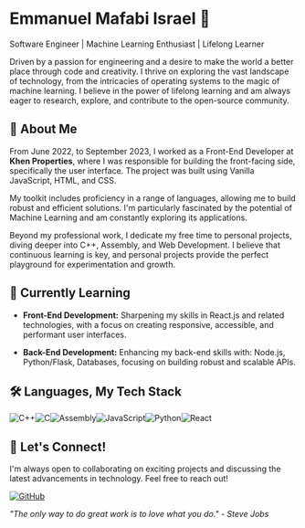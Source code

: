 # Emmanuel Mafabi Israel 💫

Software Engineer | Machine Learning Enthusiast | Lifelong Learner

Driven by a passion for engineering and a desire to make the world a better place through code and creativity. I thrive on exploring the vast landscape of technology, from the intricacies of operating systems to the magic of machine learning.  I believe in the power of lifelong learning and am always eager to research, explore, and contribute to the open-source community.



## 🚀 About Me

From June 2022, to September 2023, I worked as a Front-End Developer at **Khen Properties**, where I was responsible for building the front-facing side, specifically the user interface. The project was built using Vanilla JavaScript, HTML, and CSS.

My toolkit includes proficiency in a range of languages, allowing me to build robust and efficient solutions. I'm particularly fascinated by the potential of Machine Learning and am constantly exploring its applications.

Beyond my professional work, I dedicate my free time to personal projects, diving deeper into C++, Assembly, and Web Development.  I believe that continuous learning is key, and personal projects provide the perfect playground for experimentation and growth.



## 🌱 Currently Learning

* **Front-End Development:** Sharpening my skills in React.js and related technologies, with a focus on creating responsive, accessible, and performant user interfaces.

* **Back-End Development:** Enhancing my back-end skills with: Node.js, Python/Flask, Databases, focusing on building robust and scalable APIs.

  

## 🛠️ Languages, My Tech Stack
![C++](https://img.shields.io/badge/C%2B%2B-00599C?style=for-the-badge&logo=c%2B%2B&logoColor=white)![C](https://img.shields.io/badge/C-A8B9CC?style=for-the-badge&logo=c&logoColor=black)![Assembly](https://img.shields.io/badge/Assembly-000000?style=for-the-badge&logo=assemblyscript&logoColor=white)![JavaScript](https://img.shields.io/badge/JavaScript-F7DF1E?style=for-the-badge&logo=javascript&logoColor=black)![Python](https://img.shields.io/badge/Python-3776AB?style=for-the-badge&logo=python&logoColor=white)![React](https://img.shields.io/badge/React-20232A?style=for-the-badge&logo=react&logoColor=61DAFB)




## 🤝 Let's Connect!
I'm always open to collaborating on exciting projects and discussing the latest advancements in technology. Feel free to reach out!

[![GitHub](https://img.shields.io/badge/GitHub-181717?style=for-the-badge&logo=github&logoColor=white)](https://github.com/Emmanuel-Mafabi-Israel)



*"The only way to do great work is to love what you do." - Steve Jobs*